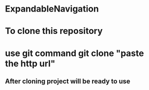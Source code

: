 # ExpandableNavigation

# To clone this repository

# use git command git clone "paste the http url"

## After cloning project will be ready to use